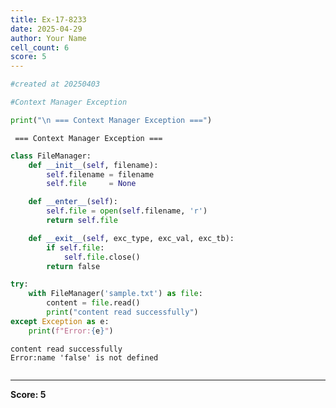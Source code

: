 ```yaml
---
title: Ex-17-8233
date: 2025-04-29
author: Your Name
cell_count: 6
score: 5
---
```


```python
#created at 20250403
```


```python
#Context Manager Exception
```


```python
print("\n === Context Manager Exception ===")
```

    
     === Context Manager Exception ===



```python
class FileManager:
    def __init__(self, filename):
        self.filename = filename
        self.file     = None

    def __enter__(self):
        self.file = open(self.filename, 'r')
        return self.file

    def __exit__(self, exc_type, exc_val, exc_tb):
        if self.file:
            self.file.close()
        return false
```


```python
try:
    with FileManager('sample.txt') as file:
        content = file.read()
        print("content read successfully")
except Exception as e:
    print(f"Error:{e}")
```

    content read successfully
    Error:name 'false' is not defined



```python

```


---
**Score: 5**